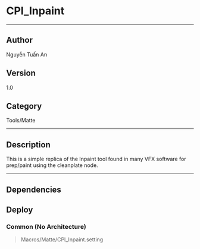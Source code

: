# CPI_Inpaint
___

## Author
Nguyễn Tuấn An

## Version
1.0

## Category
Tools/Matte

___

## Description
<p>This is a simple replica of the Inpaint tool found in many VFX software for prep/paint using the cleanplate node.</p>

___

## Dependencies

## Deploy

### Common (No Architecture)

> Macros/Matte/CPl_Inpaint.setting  
